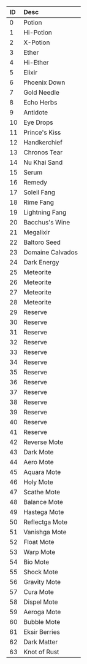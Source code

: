 | ID | Desc             |
|:---|:-----------------|
| 0  | Potion           |
| 1  | Hi-Potion        |
| 2  | X-Potion         |
| 3  | Ether            |
| 4  | Hi-Ether         |
| 5  | Elixir           |
| 6  | Phoenix Down     |
| 7  | Gold Needle      |
| 8  | Echo Herbs       |
| 9  | Antidote         |
| 10 | Eye Drops        |
| 11 | Prince's Kiss    |
| 12 | Handkerchief     |
| 13 | Chronos Tear     |
| 14 | Nu Khai Sand     |
| 15 | Serum            |
| 16 | Remedy           |
| 17 | Soleil Fang      |
| 18 | Rime Fang        |
| 19 | Lightning Fang   |
| 20 | Bacchus's Wine   |
| 21 | Megalixir        |
| 22 | Baltoro Seed     |
| 23 | Domaine Calvados |
| 24 | Dark Energy      |
| 25 | Meteorite        |
| 26 | Meteorite        |
| 27 | Meteorite        |
| 28 | Meteorite        |
| 29 | Reserve          |
| 30 | Reserve          |
| 31 | Reserve          |
| 32 | Reserve          |
| 33 | Reserve          |
| 34 | Reserve          |
| 35 | Reserve          |
| 36 | Reserve          |
| 37 | Reserve          |
| 38 | Reserve          |
| 39 | Reserve          |
| 40 | Reserve          |
| 41 | Reserve          |
| 42 | Reverse Mote     |
| 43 | Dark Mote        |
| 44 | Aero Mote        |
| 45 | Aquara Mote      |
| 46 | Holy Mote        |
| 47 | Scathe Mote      |
| 48 | Balance Mote     |
| 49 | Hastega Mote     |
| 50 | Reflectga Mote   |
| 51 | Vanishga Mote    |
| 52 | Float Mote       |
| 53 | Warp Mote        |
| 54 | Bio Mote         |
| 55 | Shock Mote       |
| 56 | Gravity Mote     |
| 57 | Cura Mote        |
| 58 | Dispel Mote      |
| 59 | Aeroga Mote      |
| 60 | Bubble Mote      |
| 61 | Eksir Berries    |
| 62 | Dark Matter      |
| 63 | Knot of Rust     |
